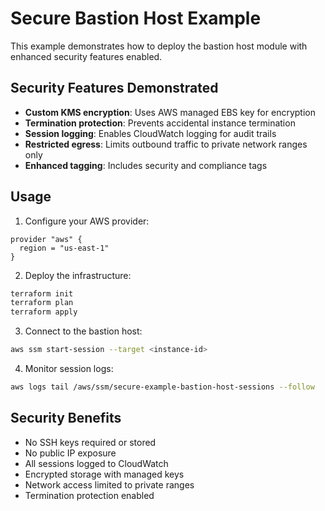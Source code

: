 # Secure Bastion Host Example

This example demonstrates how to deploy the bastion host module with enhanced security features enabled.

## Security Features Demonstrated

- **Custom KMS encryption**: Uses AWS managed EBS key for encryption
- **Termination protection**: Prevents accidental instance termination
- **Session logging**: Enables CloudWatch logging for audit trails
- **Restricted egress**: Limits outbound traffic to private network ranges only
- **Enhanced tagging**: Includes security and compliance tags

## Usage

1. Configure your AWS provider:
```hcl
provider "aws" {
  region = "us-east-1"
}
```

2. Deploy the infrastructure:
```bash
terraform init
terraform plan
terraform apply
```

3. Connect to the bastion host:
```bash
aws ssm start-session --target <instance-id>
```

4. Monitor session logs:
```bash
aws logs tail /aws/ssm/secure-example-bastion-host-sessions --follow
```

## Security Benefits

- No SSH keys required or stored
- No public IP exposure
- All sessions logged to CloudWatch
- Encrypted storage with managed keys
- Network access limited to private ranges
- Termination protection enabled
